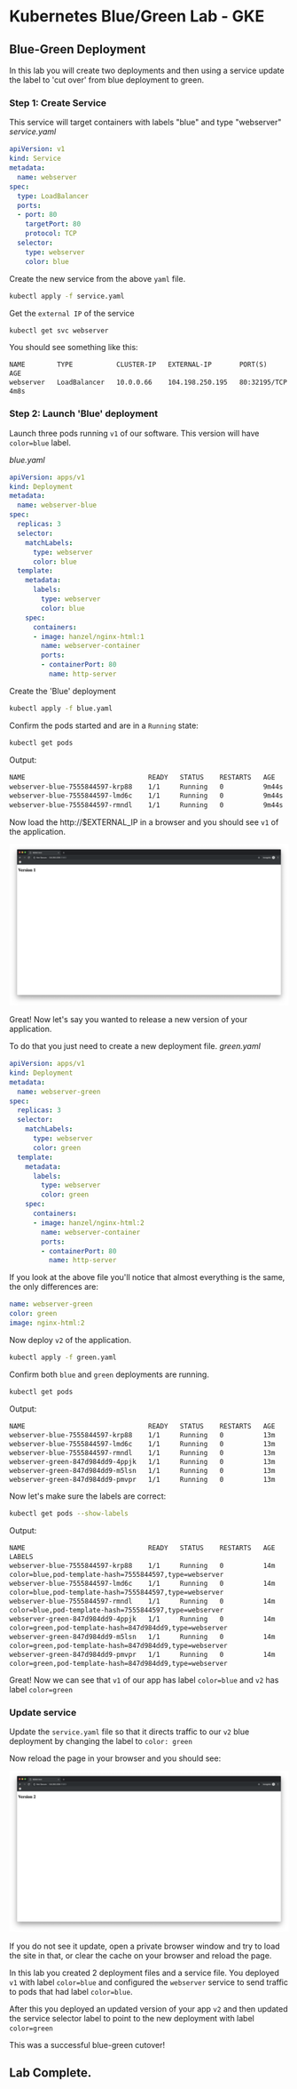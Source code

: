 # Kubernetes Blue/Green Lab - GKE
## Blue-Green Deployment
In this lab you will create two deployments and then using a service update the label to 'cut over' from blue deployment to green. 

### Step 1: Create Service
This service will target containers with labels "blue" and type "webserver" 
*service.yaml*
```yaml
apiVersion: v1
kind: Service
metadata:
  name: webserver
spec:
  type: LoadBalancer
  ports:
  - port: 80
    targetPort: 80
    protocol: TCP
  selector:
    type: webserver
    color: blue
```

Create the new service from the above `yaml` file. 
```bash
kubectl apply -f service.yaml 
```

Get the `external IP` of the service 
```bash
kubectl get svc webserver 
```

You should see something like this: 
```
NAME        TYPE           CLUSTER-IP   EXTERNAL-IP       PORT(S)        AGE
webserver   LoadBalancer   10.0.0.66    104.198.250.195   80:32195/TCP   4m8s
```

### Step 2: Launch 'Blue' deployment 
Launch three pods running `v1` of our software.  This version will have `color=blue` label. 

*blue.yaml*
```yaml
apiVersion: apps/v1
kind: Deployment
metadata:
  name: webserver-blue
spec:
  replicas: 3
  selector:
    matchLabels:
      type: webserver
      color: blue
  template:
    metadata:
      labels:
        type: webserver
        color: blue
    spec:
      containers:
      - image: hanzel/nginx-html:1
        name: webserver-container
        ports:
        - containerPort: 80
          name: http-server
```

Create the 'Blue' deployment
```bash
kubectl apply -f blue.yaml
```

Confirm the pods started and are in a `Running` state: 
```bash
kubectl get pods 
```

Output: 
```bash
NAME                               READY   STATUS    RESTARTS   AGE
webserver-blue-7555844597-krp88    1/1     Running   0          9m44s
webserver-blue-7555844597-lmd6c    1/1     Running   0          9m44s
webserver-blue-7555844597-rmndl    1/1     Running   0          9m44s
```

Now load the http://$EXTERNAL_IP in a browser and you should see `v1` of the application. 


![](index/0D643FF7-E633-41E9-B6A6-76DC753A5462.png)

Great!  Now let's say you wanted to release a new version of your application. 

To do that you just need to create a new deployment file. 
*green.yaml*
```yaml
apiVersion: apps/v1
kind: Deployment
metadata:
  name: webserver-green
spec:
  replicas: 3
  selector:
    matchLabels:
      type: webserver
      color: green
  template:
    metadata:
      labels:
        type: webserver
        color: green
    spec:
      containers:
      - image: hanzel/nginx-html:2
        name: webserver-container
        ports:
        - containerPort: 80
          name: http-server
```

If you look at the above file you'll notice that almost everything is the same, the only differences are: 
```yaml
name: webserver-green
color: green
image: nginx-html:2
```

Now deploy `v2` of the application. 
```bash
kubectl apply -f green.yaml
```

Confirm both `blue` and `green` deployments are running. 
```bash
kubectl get pods 
```

Output: 
```
NAME                               READY   STATUS    RESTARTS   AGE
webserver-blue-7555844597-krp88    1/1     Running   0          13m
webserver-blue-7555844597-lmd6c    1/1     Running   0          13m
webserver-blue-7555844597-rmndl    1/1     Running   0          13m
webserver-green-847d984dd9-4ppjk   1/1     Running   0          13m
webserver-green-847d984dd9-m5lsn   1/1     Running   0          13m
webserver-green-847d984dd9-pmvpr   1/1     Running   0          13m
```

Now let's make sure the labels are correct: 
```bash
kubectl get pods --show-labels 
```

Output: 
```
NAME                               READY   STATUS    RESTARTS   AGE   LABELS
webserver-blue-7555844597-krp88    1/1     Running   0          14m   color=blue,pod-template-hash=7555844597,type=webserver
webserver-blue-7555844597-lmd6c    1/1     Running   0          14m   color=blue,pod-template-hash=7555844597,type=webserver
webserver-blue-7555844597-rmndl    1/1     Running   0          14m   color=blue,pod-template-hash=7555844597,type=webserver
webserver-green-847d984dd9-4ppjk   1/1     Running   0          14m   color=green,pod-template-hash=847d984dd9,type=webserver
webserver-green-847d984dd9-m5lsn   1/1     Running   0          14m   color=green,pod-template-hash=847d984dd9,type=webserver
webserver-green-847d984dd9-pmvpr   1/1     Running   0          14m   color=green,pod-template-hash=847d984dd9,type=webserver
```

Great! Now we can see that `v1` of our app has label `color=blue` and `v2` has label `color=green` 

### Update service
Update the `service.yaml` file so that it directs traffic to our `v2` blue deployment by changing the label to `color: green`

Now reload the page in your browser and you should see: 

![](index/01A1FC1A-FEE2-44F6-AF69-DCE66E4B06D7.png)

If you do not see it update, open a private browser window and try to load the site in that, or clear the cache on your browser and reload the page. 

In this lab you created 2 deployment files and a service file.  You deployed `v1` with label `color=blue` and configured the `webserver` service to send traffic to pods that had label `color=blue`.  

After this you deployed an updated version of your app `v2` and then updated the service selector label to point to the new deployment with label `color=green` 

This was a successful blue-green cutover! 

## Lab Complete.
